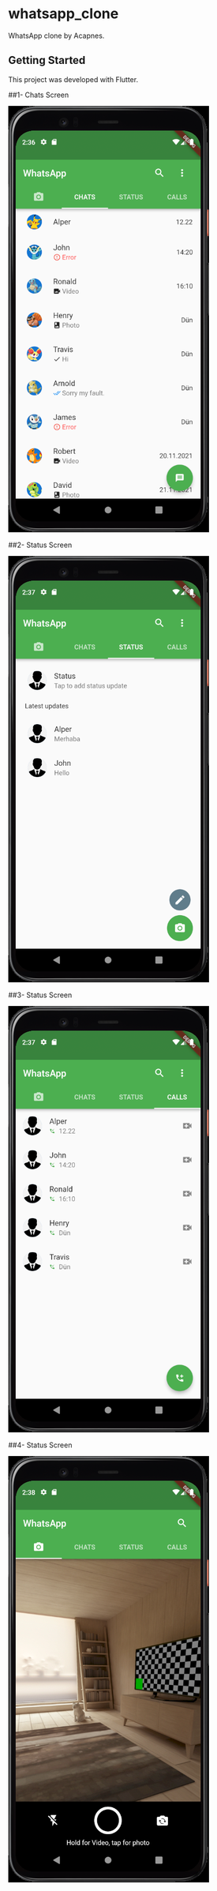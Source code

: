 # whatsapp_clone

WhatsApp clone by Acapnes.

## Getting Started

This project was developed with Flutter.

##1- Chats Screen

![](assets/readme/chats.png)

##2- Status Screen

![](assets/readme/status.png)

##3- Status Screen

![](assets/readme/calls.png)

##4- Status Screen

![](assets/readme/photo.png)


